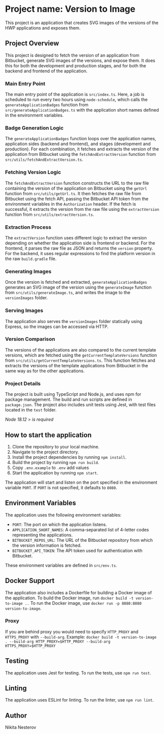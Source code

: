 # Project name: Version to Image

This project is an application that creates SVG images of the versions of the HWP applications and exposes them.

## Project Overview

This project is designed to fetch the version of an application from Bitbucket, generate SVG images of the versions, and expose them. It does this for both the development and production stages, and for both the backend and frontend of the application.

### Main Entry Point

The main entry point of the application is `src/index.ts`. Here, a job is scheduled to run every two hours using `node-schedule`, which calls the `generateApplicationBadges` function from `src/generateApplicationBadges.ts` with the application short names defined in the environment variables.

### Badge Generation Logic

The `generateApplicationBadges` function loops over the application names, application sides (backend and frontend), and stages (development and production). For each combination, it fetches and extracts the version of the application from Bitbucket using the `fetchAndExtractVersion` function from `src/utils/fetchAndExtractVersion.ts`.

### Fetching Version Logic

The `fetchAndExtractVersion` function constructs the URL to the raw file containing the version of the application on Bitbucket using the `getUrl` function from `src/utils/getUrl.ts`. It then fetches the raw file from Bitbucket using the fetch API, passing the Bitbucket API token from the environment variables in the `Authorization` header. If the fetch is successful, it extracts the version from the raw file using the `extractVersion` function from `src/utils/extractVersion.ts`.

### Extraction Process

The `extractVersion` function uses different logic to extract the version depending on whether the application side is frontend or backend. For the frontend, it parses the raw file as JSON and returns the `version` property. For the backend, it uses regular expressions to find the platform version in the raw `build.gradle` file.

### Generating Images

Once the version is fetched and extracted, `generateApplicationBadges` generates an SVG image of the version using the `generateImage` function from `src/utils/generateImage.ts`, and writes the image to the `versionImages` folder.

### Serving Images

The application also serves the `versionImages` folder statically using Express, so the images can be accessed via HTTP.

### Version Comparison

The versions of the applications are also compared to the current template versions, which are fetched using the `getCurrentTemplateVersions` function from `src/utils/getCurrentTemplateVersions.ts`. This function fetches and extracts the versions of the template applications from Bitbucket in the same way as for the other applications.

### Project Details

The project is built using TypeScript and Node.js, and uses npm for package management. The build and run scripts are defined in `package.json`. The project also includes unit tests using Jest, with test files located in the `test` folder.

*Node 18.12 > is required*

## How to start the application

1. Clone the repository to your local machine.
2. Navigate to the project directory.
3. Install the project dependencies by running `npm install`.
4. Build the project by running `npm run build`.
5. Copy `.env.example` to `.env` add values
6. Start the application by running `npm start`.

The application will start and listen on the port specified in the environment variable `PORT`. If `PORT` is not specified, it defaults to `8080`.

## Environment Variables

The application uses the following environment variables:

- `PORT`: The port on which the application listens.
- `APPLICATION_SHORT_NAMES`: A comma-separated list of 4-letter codes representing the applications.
- `BITBUCKET_REPOS_URL`: The URL of the Bitbucket repository from which the version information is fetched.
- `BITBUCKET_API_TOKEN`: The API token used for authentication with Bitbucket.

These environment variables are defined in `src/env.ts`.

## Docker Support

The application also includes a Dockerfile for building a Docker image of the application. To build the Docker image, run `docker build -t version-to-image ..` To run the Docker image, use `docker run -p 8080:8080 version-to-image`.

### Proxy

If you are behind proxy you would need to specify `HTTP_PROXY` and `HTTPS_PROXY` with `--build-arg`.
Example: `docker build -t version-to-image . --build-arg HTTP_PROXY=$HTTP_PROXY --build-arg HTTPS_PROXY=$HTTP_PROXY`

## Testing

The application uses Jest for testing. To run the tests, use `npm run test`.

## Linting

The application uses ESLint for linting. To run the linter, use `npm run lint`.

## Author

Nikita Nesterov

